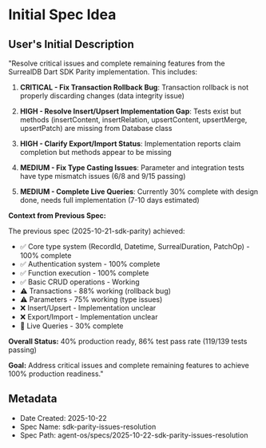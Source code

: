 # Initial Spec Idea

## User's Initial Description

"Resolve critical issues and complete remaining features from the SurrealDB Dart SDK Parity implementation. This includes:

1. **CRITICAL - Fix Transaction Rollback Bug**: Transaction rollback is not properly discarding changes (data integrity issue)

2. **HIGH - Resolve Insert/Upsert Implementation Gap**: Tests exist but methods (insertContent, insertRelation, upsertContent, upsertMerge, upsertPatch) are missing from Database class

3. **HIGH - Clarify Export/Import Status**: Implementation reports claim completion but methods appear to be missing

4. **MEDIUM - Fix Type Casting Issues**: Parameter and integration tests have type mismatch issues (6/8 and 9/15 passing)

5. **MEDIUM - Complete Live Queries**: Currently 30% complete with design done, needs full implementation (7-10 days estimated)

**Context from Previous Spec:**

The previous spec (2025-10-21-sdk-parity) achieved:
- ✅ Core type system (RecordId, Datetime, SurrealDuration, PatchOp) - 100% complete
- ✅ Authentication system - 100% complete
- ✅ Function execution - 100% complete
- ✅ Basic CRUD operations - Working
- ⚠️ Transactions - 88% working (rollback bug)
- ⚠️ Parameters - 75% working (type issues)
- ❌ Insert/Upsert - Implementation unclear
- ❌ Export/Import - Implementation unclear
- 🔄 Live Queries - 30% complete

**Overall Status:** 40% production ready, 86% test pass rate (119/139 tests passing)

**Goal:** Address critical issues and complete remaining features to achieve 100% production readiness."

## Metadata
- Date Created: 2025-10-22
- Spec Name: sdk-parity-issues-resolution
- Spec Path: agent-os/specs/2025-10-22-sdk-parity-issues-resolution
